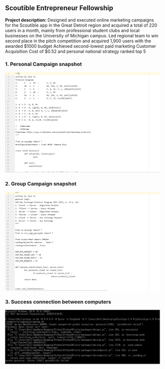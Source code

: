 ## Scoutible Entrepreneur Fellowship

**Project description:** Designed and executed online marketing campaigns for the Scoutible app in the Great Detroit region and acquired a total of 220 users in a month, mainly from professional student clubs and local businesses on the University of Michigan campus.
Led regional team to win second place in the pitch competition and acquired 1,900 users with the awarded $1000 budget 
Achieved second-lowest paid marketing Customer Acquisition Cost of $0.52 and personal national strategy ranked top 5


### 1. Personal Campaign snapshot

<img src="images/SPLICE-AS.jpg?raw=true"/>

### 2. Group Campaign snapshot

<img src="images/SSH.jpg?raw=true"/>

### 3. Success connection between computers

<img src="images/remote_example.png?raw=true"/>

